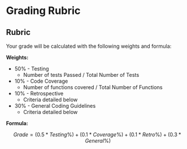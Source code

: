 # Grading Rubric

## Rubric

Your grade will be calculated with the following weights and formula:

**Weights:**

- 50% - Testing
  - Number of tests Passed / Total Number of Tests
- 10% - Code Coverage
  - Number of functions covered / Total Number of Functions
- 10% - Retrospective
  - Criteria detailed below
- 30% - General Coding Guidelines
  - Criteria detailed below

**Formula:**

$$Grade = (0.5 * Testing\%) + (0.1 * Coverage\%) + (0.1 * Retro\%) + (0.3 * General\%)$$

<!--@include: ../../../parts/rubric-boiler.md-->